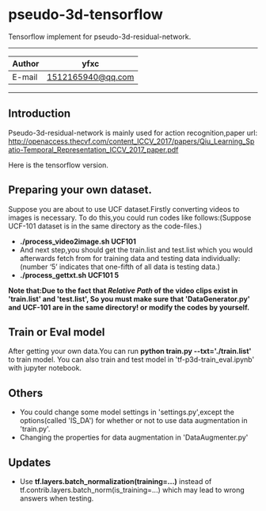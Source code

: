 pseudo-3d-tensorflow
=========================
Tensorflow implement for pseudo-3d-residual-network.
****

|Author|yfxc|
|---|---
|E-mail|1512165940@qq.com

****
## Introduction
Pseudo-3d-residual-network is mainly used for action recognition,paper url:
http://openaccess.thecvf.com/content_ICCV_2017/papers/Qiu_Learning_Spatio-Temporal_Representation_ICCV_2017_paper.pdf

Here is the tensorflow version.
## Preparing your own dataset.
Suppose you are about to use UCF dataset.Firstly converting videos to images is necessary.
To do this,you could run codes like follows:(Suppose UCF-101 dataset is in the same directory as the code-files.)
- **./process_video2image.sh UCF101** 
- And next step,you should get the train.list and test.list which you would afterwards fetch from for training data and testing
data individually:(number ‘5’ indicates that one-fifth of all data is testing data.)
- **./process_gettxt.sh UCF101 5**

**Note that:Due to the fact that *Relative Path* of the video clips exist in 'train.list' and 'test.list',
So you must make sure that 'DataGenerator.py' and UCF-101 are in the same directory! or modify the codes by yourself.**
## Train or Eval model     
After getting your own data.You can run **python train.py --txt='./train.list'** to train model.
You can also train and test model in 'tf-p3d-train_eval.ipynb' with jupyter notebook.
## Others
- You could change some model settings in 'settings.py',except the options(called 'IS_DA') for whether or not to use data augmentation in 'train.py'.
- Changing the properties for data augmentation in 'DataAugmenter.py'
## Updates
- Use **tf.layers.batch_normalization(training=...)** instead of tf.contrib.layers.batch_norm(is_training=...) which may lead to wrong answers when testing.
